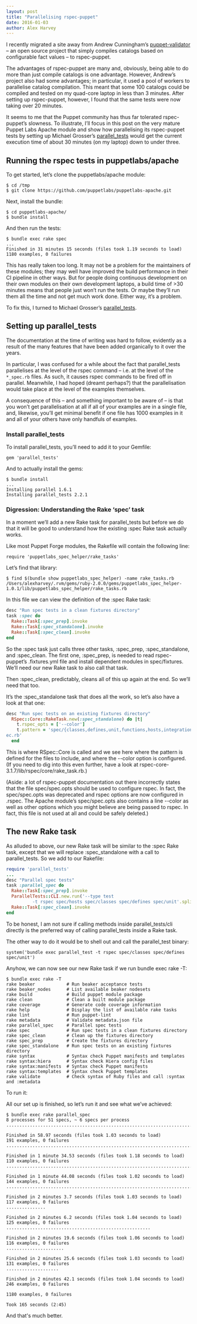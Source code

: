 ```yaml
---
layout: post
title: "Parallelising rspec-puppet"
date: 2016-01-03
author: Alex Harvey
---
```


I recently migrated a site away from Andrew Cunningham’s [puppet-validator](https://github.com/oldNoakes/puppet-validator) – an open source project that simply compiles catalogs based on configurable fact values – to rspec-puppet.

The advantages of rspec-puppet are many and, obviously, being able to do more than just compile catalogs is one advantage.  However, Andrew’s project also had some advantages; in particular, it used a pool of workers to parallelise catalog compilation.  This meant that some 100 catalogs could be compiled and tested on my quad-core laptop in less than 3 minutes.  After setting up rspec-puppet, however, I found that the same tests were now taking over 20 minutes.

It seems to me that the Puppet community has thus far tolerated rspec-puppet’s slowness.  To illustrate, I’ll focus in this post on the very mature Puppet Labs Apache module and show how parallelising its rspec-puppet tests by setting up Michael Grosser’s [parallel_tests](https://github.com/grosser/parallel_tests) would get the current execution time of about 30 minutes (on my laptop) down to under three.

## Running the rspec tests in puppetlabs/apache
To get started, let’s clone the puppetlabs/apache module:

~~~ text
$ cd /tmp
$ git clone https://github.com/puppetlabs/puppetlabs-apache.git
~~~
Next, install the bundle:

~~~
$ cd puppetlabs-apache/
$ bundle install
~~~
And then run the tests:

~~~
$ bundle exec rake spec
...
Finished in 31 minutes 15 seconds (files took 1.19 seconds to load)
1180 examples, 0 failures
~~~

This has really taken too long.  It may not be a problem for the maintainers of these modules; they may well have improved the build performance in their CI pipeline in other ways. But for people doing continuous development on their own modules on their own development laptops, a build time of >30 minutes means that people just won’t run the tests.  Or maybe they’ll run them all the time and not get much work done.  Either way, it’s a problem.

To fix this, I turned to Michael Grosser’s [parallel_tests](https://github.com/grosser/parallel_tests).

## Setting up parallel_tests
The documentation at the time of writing was hard to follow, evidently as a result of the many features that have been added organically to it over the years.

In particular, I was confused for a while about the fact that parallel_tests parallelises at the level of the rspec command – i.e. at the level of the `*_spec.rb` files.  As such, it causes rspec commands to be fired off in parallel. Meanwhile, I had hoped (dreamt perhaps?) that the parallelisation would take place at the level of the examples themselves.

A consequence of this – and something important to be aware of – is that you won’t get parallelisation at all if all of your examples are in a single file, and, likewise, you’ll get minimal benefit if one file has 1000 examples in it and all of your others have only handfuls of examples.

### Install parallel_tests
To install parallel_tests, you’ll need to add it to your Gemfile:

~~~
gem 'parallel_tests'
~~~

And to actually install the gems:

~~~
$ bundle install
...
Installing parallel 1.6.1
Installing parallel_tests 2.2.1
~~~

### Digression: Understanding the Rake ‘spec’ task
In a moment we’ll add a new Rake task for parallel_tests but before we do that it will be good to understand how the existing :spec Rake task actually works.

Like most Puppet Forge modules, the Rakefile will contain the following line:

~~~
require 'puppetlabs_spec_helper/rake_tasks'
~~~

Let’s find that library:

~~~
$ find $(bundle show puppetlabs_spec_helper) -name rake_tasks.rb
/Users/alexharvey/.rvm/gems/ruby-2.0.0/gems/puppetlabs_spec_helper-1.0.1/lib/puppetlabs_spec_helper/rake_tasks.rb
~~~

In this file we can view the definition of the :spec Rake task:

~~~ ruby
desc "Run spec tests in a clean fixtures directory"
task :spec do
  Rake::Task[:spec_prep].invoke
  Rake::Task[:spec_standalone].invoke
  Rake::Task[:spec_clean].invoke
end
~~~

So the :spec task just calls three other tasks, :spec_prep, :spec_standalone, and :spec_clean.  The first one, :spec_prep, is needed to read rspec-puppet’s .fixtures.yml file and install dependent modules in spec/fixtures. We’ll need our new Rake task to also call that task.

Then :spec_clean, predictably, cleans all of this up again at the end. So we’ll need that too.

It’s the :spec_standalone task that does all the work, so let’s also have a look at that one:

~~~ ruby
desc "Run spec tests on an existing fixtures directory"
  RSpec::Core::RakeTask.new(:spec_standalone) do |t|
    t.rspec_opts = ['--color']
    t.pattern = 'spec/{classes,defines,unit,functions,hosts,integration,types}/**/*_sp
ec.rb'
  end
~~~

This is where RSpec::Core is called and we see here where the pattern is defined for the files to include, and where the --color option is configured.  (If you need to dig into this even further, have a look at rspec-core-3.1.7/lib/rspec/core/rake_task.rb.)

(Aside: a lot of rspec-puppet documentation out there incorrectly states that the file spec/spec.opts should be used to configure rspec. In fact, the spec/spec.opts was deprecated and rspec options are now configured in .rspec. The Apache module’s spec/spec.opts also contains a line --color as well as other options which you might believe are being passed to rspec. In fact, this file is not used at all and could be safely deleted.)

## The new Rake task
As alluded to above, our new Rake task will be similar to the :spec Rake task, except that we will replace :spec_standalone with a call to parallel_tests. So we add to our Rakefile:

~~~ ruby
require 'parallel_tests'
...
desc "Parallel spec tests"
task :parallel_spec do
  Rake::Task[:spec_prep].invoke
  ParallelTests::CLI.new.run('--type test
          -t rspec spec/hosts spec/classes spec/defines spec/unit'.split)
  Rake::Task[:spec_clean].invoke
end
~~~

To be honest, I am not sure if calling methods inside parallel_tests/cli directly is the preferred way of calling parallel_tests inside a Rake task.

The other way to do it would be to shell out and call the parallel_test binary:

~~~
system('bundle exec parallel_test -t rspec spec/classes spec/defines spec/unit')
~~~

Anyhow, we can now see our new Rake task if we run bundle exec rake -T:

~~~ text
$ bundle exec rake -T
rake beaker            # Run beaker acceptance tests
rake beaker_nodes      # List available beaker nodesets
rake build             # Build puppet module package
rake clean             # Clean a built module package
rake coverage          # Generate code coverage information
rake help              # Display the list of available rake tasks
rake lint              # Run puppet-lint
rake metadata          # Validate metadata.json file
rake parallel_spec     # Parallel spec tests
rake spec              # Run spec tests in a clean fixtures directory
rake spec_clean        # Clean up the fixtures directory
rake spec_prep         # Create the fixtures directory
rake spec_standalone   # Run spec tests on an existing fixtures directory
rake syntax            # Syntax check Puppet manifests and templates
rake syntax:hiera      # Syntax check Hiera config files
rake syntax:manifests  # Syntax check Puppet manifests
rake syntax:templates  # Syntax check Puppet templates
rake validate          # Check syntax of Ruby files and call :syntax and :metadata
~~~

To run it:

All our set up is finished, so let’s run it and see what we’ve achieved:

~~~ text
$ bundle exec rake parallel_spec
8 processes for 51 specs, ~ 6 specs per process
...............................................................................................................................................................................................................................................................................................................................................................................................................................................................................................................................................................................................................................................................................

Finished in 58.97 seconds (files took 1.03 seconds to load)
191 examples, 0 failures
..................................................................................................................................................................................................................................................

Finished in 1 minute 34.53 seconds (files took 1.18 seconds to load)
110 examples, 0 failures
.........................................................................

Finished in 1 minute 44.08 seconds (files took 1.02 seconds to load)
144 examples, 0 failures
..................................................................................................

Finished in 2 minutes 3.7 seconds (files took 1.03 seconds to load)
117 examples, 0 failures
...............

Finished in 2 minutes 6.2 seconds (files took 1.04 seconds to load)
125 examples, 0 failures
.......................................................

Finished in 2 minutes 19.6 seconds (files took 1.06 seconds to load)
116 examples, 0 failures
......................

Finished in 2 minutes 25.6 seconds (files took 1.03 seconds to load)
131 examples, 0 failures
....................

Finished in 2 minutes 42.1 seconds (files took 1.04 seconds to load)
246 examples, 0 failures

1180 examples, 0 failures

Took 165 seconds (2:45)
~~~

And that's much better.
